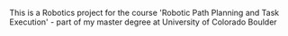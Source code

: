 This is a Robotics project for the course 'Robotic Path Planning and Task Execution' - part of my master degree at University of Colorado Boulder
